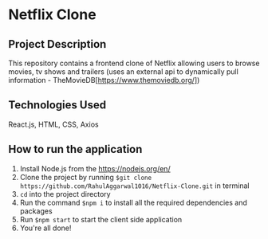 # Netflix Clone

## Project Description

This repository contains a frontend clone of Netflix allowing users to browse movies, tv shows and trailers (uses an external api to dynamically pull information - TheMovieDB[https://www.themoviedb.org/])  

## Technologies Used

React.js, HTML, CSS, Axios

## How to run the application

1. Install Node.js from the https://nodejs.org/en/
2. Clone the project by running `$git clone https://github.com/RahulAggarwal1016/Netflix-Clone.git` in terminal
3. `cd` into the project directory
4. Run the command `$npm i` to install all the required dependencies and packages
5. Run `$npm start` to start the client side application
6. You're all done!
